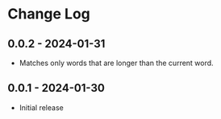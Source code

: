 # Change Log

## 0.0.2 - 2024-01-31

- Matches only words that are longer than the current word.

## 0.0.1 - 2024-01-30

- Initial release

